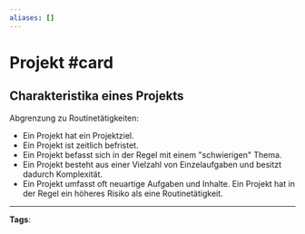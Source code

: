 ```yaml
---
aliases: []
---
```


# Projekt #card
## Charakteristika eines Projekts
Abgrenzung zu Routinetätigkeiten:
- Ein Projekt hat ein Projektziel.
- Ein Projekt ist zeitlich befristet.
- Ein Projekt befasst sich in der Regel mit einem "schwierigen" Thema.
- Ein Projekt besteht aus einer Vielzahl von Einzelaufgaben und besitzt dadurch Komplexität.
- Ein Projekt umfasst oft neuartige Aufgaben und Inhalte. Ein Projekt hat in der Regel ein höheres Risiko als eine Routinetätigkeit.
---
**Tags**: 